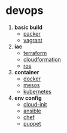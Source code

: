 # devops

1. **basic build**
   - [packer](container/kubernetes.md)
   - [vagrant](container/kubernetes.md)
2. **iac**
   - [terraform](container/kubernetes.md)
   - [cloudformation](container/kubernetes.md)
   - [ros](container/kubernetes.md)
3. **container**
   - [docker](container/kubernetes.md)
   - [mesos](container/kubernetes.md)
   - [kubernetes](container/kubernetes.md)
4. **env config**
   - [cloud-init](container/kubernetes.md)
   - [ansible](container/kubernetes.md)
   - [chef](container/kubernetes.md)
   - [puppet](container/kubernetes.md)
